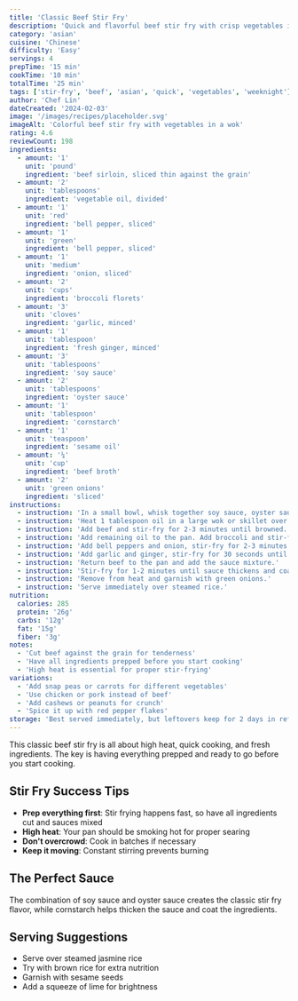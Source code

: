 ```yaml
---
title: 'Classic Beef Stir Fry'
description: 'Quick and flavorful beef stir fry with crisp vegetables in a savory sauce'
category: 'asian'
cuisine: 'Chinese'
difficulty: 'Easy'
servings: 4
prepTime: '15 min'
cookTime: '10 min'
totalTime: '25 min'
tags: ['stir-fry', 'beef', 'asian', 'quick', 'vegetables', 'weeknight']
author: 'Chef Lin'
dateCreated: '2024-02-03'
image: '/images/recipes/placeholder.svg'
imageAlt: 'Colorful beef stir fry with vegetables in a wok'
rating: 4.6
reviewCount: 198
ingredients:
  - amount: '1'
    unit: 'pound'
    ingredient: 'beef sirloin, sliced thin against the grain'
  - amount: '2'
    unit: 'tablespoons'
    ingredient: 'vegetable oil, divided'
  - amount: '1'
    unit: 'red'
    ingredient: 'bell pepper, sliced'
  - amount: '1'
    unit: 'green'
    ingredient: 'bell pepper, sliced'
  - amount: '1'
    unit: 'medium'
    ingredient: 'onion, sliced'
  - amount: '2'
    unit: 'cups'
    ingredient: 'broccoli florets'
  - amount: '3'
    unit: 'cloves'
    ingredient: 'garlic, minced'
  - amount: '1'
    unit: 'tablespoon'
    ingredient: 'fresh ginger, minced'
  - amount: '3'
    unit: 'tablespoons'
    ingredient: 'soy sauce'
  - amount: '2'
    unit: 'tablespoons'
    ingredient: 'oyster sauce'
  - amount: '1'
    unit: 'tablespoon'
    ingredient: 'cornstarch'
  - amount: '1'
    unit: 'teaspoon'
    ingredient: 'sesame oil'
  - amount: '¼'
    unit: 'cup'
    ingredient: 'beef broth'
  - amount: '2'
    unit: 'green onions'
    ingredient: 'sliced'
instructions:
  - instruction: 'In a small bowl, whisk together soy sauce, oyster sauce, cornstarch, sesame oil, and beef broth.'
  - instruction: 'Heat 1 tablespoon oil in a large wok or skillet over high heat.'
  - instruction: 'Add beef and stir-fry for 2-3 minutes until browned. Remove and set aside.'
  - instruction: 'Add remaining oil to the pan. Add broccoli and stir-fry for 2 minutes.'
  - instruction: 'Add bell peppers and onion, stir-fry for 2-3 minutes until crisp-tender.'
  - instruction: 'Add garlic and ginger, stir-fry for 30 seconds until fragrant.'
  - instruction: 'Return beef to the pan and add the sauce mixture.'
  - instruction: 'Stir-fry for 1-2 minutes until sauce thickens and coats everything.'
  - instruction: 'Remove from heat and garnish with green onions.'
  - instruction: 'Serve immediately over steamed rice.'
nutrition:
  calories: 285
  protein: '26g'
  carbs: '12g'
  fat: '15g'
  fiber: '3g'
notes:
  - 'Cut beef against the grain for tenderness'
  - 'Have all ingredients prepped before you start cooking'
  - 'High heat is essential for proper stir-frying'
variations:
  - 'Add snap peas or carrots for different vegetables'
  - 'Use chicken or pork instead of beef'
  - 'Add cashews or peanuts for crunch'
  - 'Spice it up with red pepper flakes'
storage: 'Best served immediately, but leftovers keep for 2 days in refrigerator'
---
```


This classic beef stir fry is all about high heat, quick cooking, and fresh ingredients. The key is having everything prepped and ready to go before you start cooking.

## Stir Fry Success Tips

- **Prep everything first**: Stir frying happens fast, so have all ingredients cut and sauces mixed
- **High heat**: Your pan should be smoking hot for proper searing
- **Don't overcrowd**: Cook in batches if necessary
- **Keep it moving**: Constant stirring prevents burning

## The Perfect Sauce

The combination of soy sauce and oyster sauce creates the classic stir fry flavor, while cornstarch helps thicken the sauce and coat the ingredients.

## Serving Suggestions

- Serve over steamed jasmine rice
- Try with brown rice for extra nutrition
- Garnish with sesame seeds
- Add a squeeze of lime for brightness
